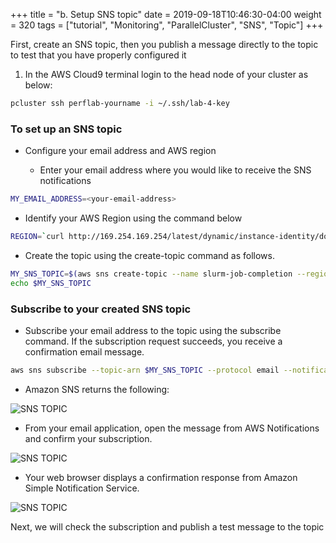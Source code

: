+++
title = "b. Setup SNS topic"
date = 2019-09-18T10:46:30-04:00
weight = 320
tags = ["tutorial", "Monitoring", "ParallelCluster", "SNS", "Topic"]
+++


First, create an SNS topic, then you publish a message directly to the topic to test that you have properly configured it

1. In the AWS Cloud9 terminal login to the head node of your cluster as below:

```bash
pcluster ssh perflab-yourname -i ~/.ssh/lab-4-key
```

### To set up an SNS topic

- Configure your email address and AWS region

  - Enter your email address where you would like to receive the SNS notifications

```bash
MY_EMAIL_ADDRESS=<your-email-address>
```

  - Identify your AWS Region using the command below

```bash
REGION=`curl http://169.254.169.254/latest/dynamic/instance-identity/document|grep region|awk -F\" '{print $4}'`
```

- Create the topic using the create-topic command as follows. 

```bash
MY_SNS_TOPIC=$(aws sns create-topic --name slurm-job-completion --region $REGION --output text)
echo $MY_SNS_TOPIC
```

### Subscribe to your created SNS topic

- Subscribe your email address to the topic using the subscribe command. If the subscription request succeeds, you receive a confirmation email message.  

```bash
aws sns subscribe --topic-arn $MY_SNS_TOPIC --protocol email --notification-endpoint $MY_EMAIL_ADDRESS --region $REGION
```

   - Amazon SNS returns the following:

   ![SNS TOPIC](/images/monitoring/sns-topic-subscribe.png)

- From your email application, open the message from AWS Notifications and confirm your subscription. 

![SNS TOPIC](/images/monitoring/sns-topic-email.png)

- Your web browser displays a confirmation response from Amazon Simple Notification Service.

![SNS TOPIC](/images/monitoring/sns-topic-email-confirm.png)


Next, we will check the subscription and publish a test message to the topic
